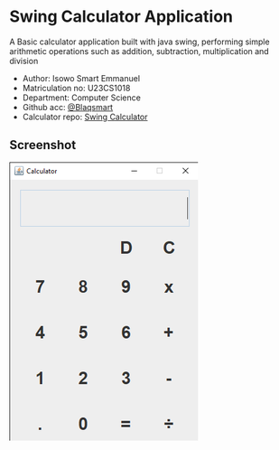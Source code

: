 # Swing Calculator Application

A Basic calculator application built with java swing, performing simple arithmetic operations such as addition, subtraction, multiplication and division

- Author: Isowo Smart Emmanuel
- Matriculation no: U23CS1018
- Department: Computer Science
- Github acc: [@Blaqsmart](https://github.com/Blaqsmart)
- Calculator repo: [Swing Calculator](https://github.com/Blaqsmart/Swing-Calculator-U23CS1018)

## Screenshot

![Calculator-Picture](./images/calculator-img.png)
